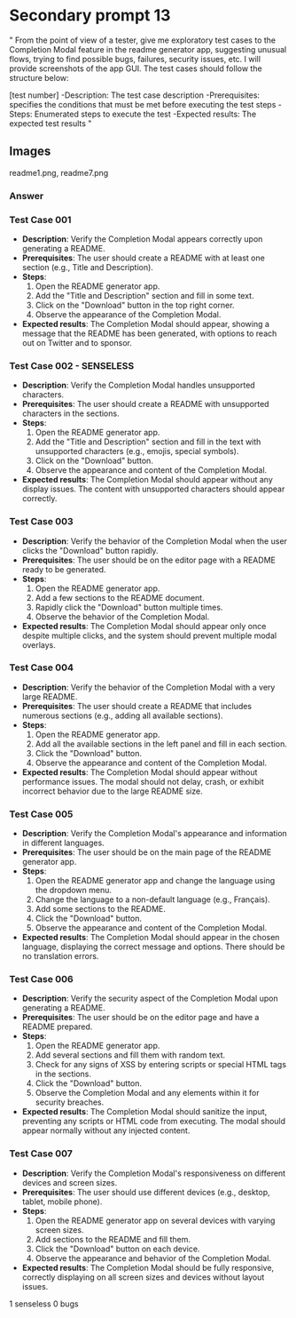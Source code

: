 # Secondary prompt 13

"
From the point of view of a tester, give me exploratory test cases to the Completion Modal feature in the readme generator app, suggesting unusual flows, trying to find possible bugs, failures, security issues, etc. I will provide screenshots of the app GUI. The test cases should follow the structure below:

[test number]
-Description: The test case description
-Prerequisites: specifies the conditions that must be met before executing the test steps
-Steps: Enumerated steps to execute the test
-Expected results: The expected test results
"

## Images

readme1.png, readme7.png

### Answer

### Test Case 001
- **Description**: Verify the Completion Modal appears correctly upon generating a README.
- **Prerequisites**: The user should create a README with at least one section (e.g., Title and Description).
- **Steps**:
  1. Open the README generator app.
  2. Add the "Title and Description" section and fill in some text.
  3. Click on the "Download" button in the top right corner.
  4. Observe the appearance of the Completion Modal.
- **Expected results**: The Completion Modal should appear, showing a message that the README has been generated, with options to reach out on Twitter and to sponsor.

### Test Case 002 - SENSELESS
- **Description**: Verify the Completion Modal handles unsupported characters.
- **Prerequisites**: The user should create a README with unsupported characters in the sections.
- **Steps**:
  1. Open the README generator app.
  2. Add the "Title and Description" section and fill in the text with unsupported characters (e.g., emojis, special symbols).
  3. Click on the "Download" button.
  4. Observe the appearance and content of the Completion Modal.
- **Expected results**: The Completion Modal should appear without any display issues. The content with unsupported characters should appear correctly.

### Test Case 003
- **Description**: Verify the behavior of the Completion Modal when the user clicks the "Download" button rapidly.
- **Prerequisites**: The user should be on the editor page with a README ready to be generated.
- **Steps**:
  1. Open the README generator app.
  2. Add a few sections to the README document.
  3. Rapidly click the "Download" button multiple times.
  4. Observe the behavior of the Completion Modal.
- **Expected results**: The Completion Modal should appear only once despite multiple clicks, and the system should prevent multiple modal overlays.

### Test Case 004
- **Description**: Verify the behavior of the Completion Modal with a very large README.
- **Prerequisites**: The user should create a README that includes numerous sections (e.g., adding all available sections).
- **Steps**:
  1. Open the README generator app.
  2. Add all the available sections in the left panel and fill in each section.
  3. Click the "Download" button.
  4. Observe the appearance and content of the Completion Modal.
- **Expected results**: The Completion Modal should appear without performance issues. The modal should not delay, crash, or exhibit incorrect behavior due to the large README size.

### Test Case 005
- **Description**: Verify the Completion Modal's appearance and information in different languages.
- **Prerequisites**: The user should be on the main page of the README generator app.
- **Steps**:
  1. Open the README generator app and change the language using the dropdown menu.
  2. Change the language to a non-default language (e.g., Français).
  3. Add some sections to the README.
  4. Click the "Download" button.
  5. Observe the appearance and content of the Completion Modal.
- **Expected results**: The Completion Modal should appear in the chosen language, displaying the correct message and options. There should be no translation errors.

### Test Case 006
- **Description**: Verify the security aspect of the Completion Modal upon generating a README.
- **Prerequisites**: The user should be on the editor page and have a README prepared.
- **Steps**:
  1. Open the README generator app.
  2. Add several sections and fill them with random text.
  3. Check for any signs of XSS by entering scripts or special HTML tags in the sections.
  4. Click the "Download" button.
  5. Observe the Completion Modal and any elements within it for security breaches.
- **Expected results**: The Completion Modal should sanitize the input, preventing any scripts or HTML code from executing. The modal should appear normally without any injected content.

### Test Case 007
- **Description**: Verify the Completion Modal's responsiveness on different devices and screen sizes.
- **Prerequisites**: The user should use different devices (e.g., desktop, tablet, mobile phone).
- **Steps**:
  1. Open the README generator app on several devices with varying screen sizes.
  2. Add sections to the README and fill them.
  3. Click the "Download" button on each device.
  4. Observe the appearance and behavior of the Completion Modal.
- **Expected results**: The Completion Modal should be fully responsive, correctly displaying on all screen sizes and devices without layout issues.


1 senseless
0 bugs